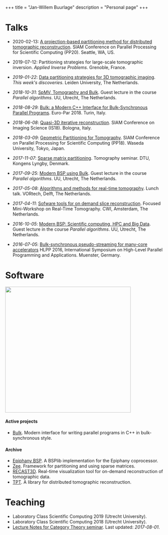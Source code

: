 +++
title = "Jan-Willem Buurlage"
description = "Personal page"
+++

# Talks

- 2020-02-13: [A projection-based partitioning method for distributed tomographic reconstruction](20200213-siampp20.pdf). SIAM Conference on Parallel Processing for Scientific Computing (PP20). Seattle, WA, US.

- 2019-07-12: Partitioning strategies for large-scale tomographic inversion. _Applied Inverse Problems_. Grenoble, France.

- _2019-01-22_: [Data partitioning strategies for 3D tomographic imaging](20190122-this-weeks-discoveries.pdf).
      _This week's discoveries_. Leiden University, The Netherlands.
 
- _2018-10-31_: [SpMV, Tomography and Bulk](2018-10-31-guest-lecture-parco.pdf).
      Guest lecture in the course _Parallel algorithms_. UU, Utrecht, The Netherlands.
- _2018-08-29_: [Bulk: a Modern C++ Interface for Bulk-Synchronous Parallel Programs](2018-08-29-euro-par-bulk.pdf).
      Euro-Par 2018. Turin, Italy.
- _2018-06-08_: [Quasi-3D  iterative reconstruction](2018-06-08-siam-is-presentation.pdf).
      SIAM Conference on Imaging Science (IS18). Bologna, Italy.
- _2018-03-09_: [Geometric Partitioning for Tomography](2018-03-09-siam-pp.pdf).
      SIAM Conference on Parallel Processing for Scientific Computing (PP18). Waseda University, Tokyo, Japan.

- _2017-11-07_: [Sparse matrix partitioning](2017-11-07-spp.pdf).
      Tomography seminar. DTU, Kongens Lyngby, Denmark.
- _2017-09-25_: [Modern BSP using Bulk](2017-09-25-modern-bsp.pdf).
      Guest lecture in the course _Parallel algorithms_. UU, Utrecht, The Netherlands.
- _2017-05-08_: [Algorithms and methods for real-time tomography](2017-05-08-rt-tomography-vortech.pdf).
      Lunch talk. VORtech, Delft, The Netherlands.
- _2017-04-11_: [Sofware tools for on demand slice reconstruction](2017-04-11-slicer-presentation.pdf).
      Focused Mini-Workshop on Real-Time Tomography. CWI, Amsterdam, The Netherlands.

- _2016-10-05_: [Modern BSP: Scientific computing, HPC and Big Data](2016-10-05-modern-bsp.pdf).
      Guest lecture in the course _Parallel algorithms_. UU, Utrecht, The Netherlands.
- _2016-07-05_: [Bulk-synchronous pseudo-streaming for many-core accelerators](2016-07-05-bsps-presentation-hlpp.pdf)
      HLPP 2016, International Symposium on High-Level Parallel Programming and Applications. Muenster, Germany.

# Software

<img src="https://cicwi.github.io/RECAST3D/images/rotate_slice.gif" class="float-right" width="400px" />

#### Active projects
- [Bulk](https://jwbuurlage.github.io/Bulk). Modern interface for writing
  parallel programs in C++ in bulk-synchronous style.

#### Archive
- [Epiphany BSP](https://jwbuurlage.github.io/epiphany-bsp/). A BSPlib implementation for the Epiphany coprocessor.
- [Zee](http://www.github.com/jwbuurlage/Zee). Framework for partitioning and using sparse matrices.
- [RECAST3D](https://cicwi.github.io/RECAST3D). Real-time visualization tool
    for on-demand reconstruction of tomographic data.
- [TPT](http://www.github.com/jwbuurlage/TPT). A library for distributed tomographic reconstruction.

# Teaching
- Laboratory Class Scientific Computing 2019 (Utrecht University).
- Laboratory Class Scientific Computing 2018 (Utrecht University).
- [Lecture Notes for Category Theory seminar](https://github.com/jwbuurlage/category-theory-programmers). Last updated: _2017-08-01_.

